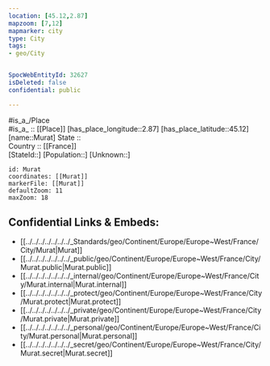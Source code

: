 ```yaml
---
location: [45.12,2.87] 
mapzoom: [7,12] 
mapmarker: city 
type: City
tags:
- geo/City


SpocWebEntityId: 32627
isDeleted: false
confidential: public

---
```

#is_a_/Place  
#is_a_ :: [[Place]] 
[has_place_longitude::2.87] 
[has_place_latitude::45.12] 
[name::Murat] 
State ::  
Country :: [[France]]  
[StateId::] 
[Population::] 
[Unknown::] 


```leaflet
id: Murat
coordinates: [[Murat]] 
markerFile: [[Murat]] 
defaultZoom: 11 
maxZoom: 18
```


## Confidential Links & Embeds: 
- [[../../../../../../../_Standards/geo/Continent/Europe/Europe~West/France/City/Murat|Murat]] 
- [[../../../../../../../_public/geo/Continent/Europe/Europe~West/France/City/Murat.public|Murat.public]] 
- [[../../../../../../../_internal/geo/Continent/Europe/Europe~West/France/City/Murat.internal|Murat.internal]] 
- [[../../../../../../../_protect/geo/Continent/Europe/Europe~West/France/City/Murat.protect|Murat.protect]] 
- [[../../../../../../../_private/geo/Continent/Europe/Europe~West/France/City/Murat.private|Murat.private]] 
- [[../../../../../../../_personal/geo/Continent/Europe/Europe~West/France/City/Murat.personal|Murat.personal]] 
- [[../../../../../../../_secret/geo/Continent/Europe/Europe~West/France/City/Murat.secret|Murat.secret]] 
